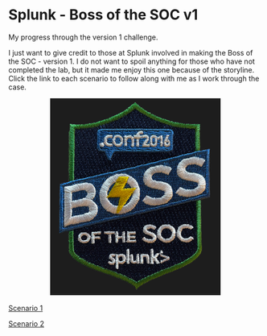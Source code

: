 # Splunk - Boss of the SOC v1

My progress through the version 1 challenge.

I just want to give credit to those at Splunk involved in making the Boss of the SOC - version 1. I do not want to spoil anything for those who have not completed the lab, but it made me enjoy this one because of the storyline. Click the link to each scenario to follow along with me as I work through the case.

<p align="center">
    <img src="/Scenarios/Screenshots/bots_logo.png">
</p>

[Scenario 1](/Scenarios/Scenario%201.md)

[Scenario 2](/Scenarios/Scenario%202.md)